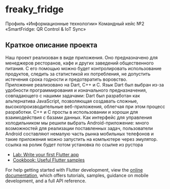 # freaky_fridge

Профиль «Информационные технологии»
Командный кейс №2 «SmartFridge: QR Control & IoT Sync»

## Краткое описание проекта

Наш проект реализован в виде приложения. Оно предназначено для менеджеров ресторанов, кафе и других заведений общественного питания. С его помощью можно будет контролировать использование продуктов, следить за статистикой их потребления, не допустить истечения срока годности и предотвратить воровство.   
Приложение реализовано на Dart, C++ и C. Язык Dart был выбран из-за удобности программирования и изначального предназначения, совпадающего с нашими задачами: Dart был разработан как альтернатива JavaScript, позволяющая создавать сложные, высокопроизводительные веб-приложения, облегчая при этом процесс разработки. C++ и C просты в использовании и хороши для взаимодействия с базами данных. Как интерфейс для управления холодильником мы решили выбрать Android-приложение: много возможностей для реализации поставленных задач, пользователи Android составляют немалую часть рынка мобильных телефонов и такие приложения можно запустить на компьютере через эмулятор. 
 ссылка на ролик будет потом
 установка по ссылке из рустора

- [Lab: Write your first Flutter app](https://docs.flutter.dev/get-started/codelab)
- [Cookbook: Useful Flutter samples](https://docs.flutter.dev/cookbook)

For help getting started with Flutter development, view the
[online documentation](https://docs.flutter.dev/), which offers tutorials,
samples, guidance on mobile development, and a full API reference.

